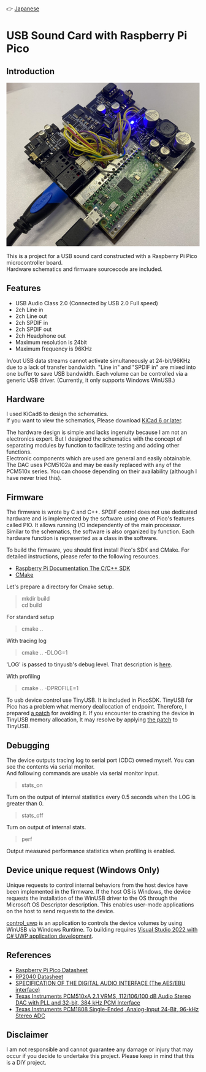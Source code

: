 
:point_right: [Japanese](./README_jp.md)

# USB Sound Card with Raspberry Pi Pico

## Introduction

![Complete image](image/IMG_1616.jpg)



This is a project for a USB sound card constructed with a Raspberry Pi Pico microcontroller board.  
Hardware schematics and firmware sourcecode are included.

## Features

- USB Audio Class 2.0 (Connected by USB 2.0 Full speed)
- 2ch Line in
- 2ch Line out
- 2ch SPDIF in
- 2ch SPDIF out
- 2ch Headphone out
- Maximum resolution is 24bit
- Maximum frequency is 96KHz

In/out USB data streams cannot activate simultaneously at 24-bit/96KHz due to a lack of transfer bandwidth.
"Line in" and "SPDIF in" are mixed into one buffer to save USB bandwidth. Each volume can be controlled via a generic USB driver. (Currently, it only supports Windows WinUSB.)

## Hardware

I used KiCad6 to design the schematics.  
If you want to view the schematics, Please download [KiCad 6 or later](https://www.kicad.org/).

The hardware design is simple and lacks ingenuity because I am not an electronics expert.
But I designed the schematics with the concept of separating modules by function to facilitate testing and adding other functions.  
Electronic components which are used are general and easily obtainable.   
The DAC uses PCM5102a and may be easily replaced with any of the PCM510x series. You can choose depending on their availability (although I have never tried this).

## Firmware 

The firmware is wrote by C and C++. 
SPDIF control does not use dedicated hardware and is implemented by the software using one of Pico's features called PIO. It allows running I/O independently of the main processor.
Similar to the schematics, the software is also organized by function. Each hardware function is represented as a class in the software.

To build the firmware, you should first install Pico's SDK and CMake.
For detailed instructions, please refer to the following resources.
- [Raspberry Pi Documentation The C/C++ SDK](https://www.raspberrypi.com/documentation/microcontrollers/c_sdk.html)  
- [CMake](https://cmake.org/)

Let's prepare a directory for Cmake setup.
> mkdir build  
> cd build  

For standard setup
> cmake ..  

With tracing log
> cmake .. -DLOG=1   

'LOG' is passed to tinyusb's debug level. That description is [here](https://docs.tinyusb.org/en/latest/reference/getting_started.html#log).

With profiling
> cmake .. -DPROFILE=1


To usb device control use TinyUSB. It is included in PicoSDK.
TinyUSB for Pico has a problem what memory deallocation of endpoint. Therefore, I prepared [a patch](patch/tinyusb-rp2040-allow-memory-preallocation.patch) for avoiding it. 
If you encounter to crashing the device in TinyUSB memory allocation,
It may resolve by applying [the patch](patch/tinyusb-rp2040-allow-memory-preallocation.patch) to TinyUSB.

## Debugging

The device outputs tracing log to serial port (CDC) owned myself. You can see the contents via serial monitor.   
And following commands are usable via serial monitor input.

> stats_on

Turn on the output of internal statistics every 0.5 seconds when the LOG is greater than 0.
 
> stats_off

Turn on output of internal stats.

> perf

Output measured performance statistics when profiling is enabled.

## Device unique request (Windows Only)
Unique requests to control internal behaviors from the host device have been implemented in the firmware.
If the host OS is Windows, the device requests the installation of the WinUSB driver to the OS through the Microsoft OS Descriptor description. This enables user-mode applications on the host to send requests to the device.

[control_uwp](control_uwp) is an application to controls the device volumes by using WinUSB via Windows Runtime.
To building requires [Visual Studio 2022 with C# UWP application development](https://visualstudio.microsoft.com/).

## References
- [Raspberry Pi Pico Datasheet](https://datasheets.raspberrypi.com/pico/pico-datasheet.pdf?_gl=1*lbhpfj*_ga*MjA5MDIxNzYzOC4xNjg0MzYzNDM5*_ga_22FD70LWDS*MTY5NjU4ODY5OS4zNS4xLjE2OTY1ODg5NTIuMC4wLjA.)  
- [RP2040 Datasheet](https://datasheets.raspberrypi.com/rp2040/rp2040-datasheet.pdf?_gl=1*1rlrh3d*_ga*MjA5MDIxNzYzOC4xNjg0MzYzNDM5*_ga_22FD70LWDS*MTY5NjU4ODY5OS4zNS4xLjE2OTY1ODg4OTYuMC4wLjA.)    
- [SPECIFICATION OF THE DIGITAL AUDIO INTERFACE (The AES/EBU interface)](https://tech.ebu.ch/docs/tech/tech3250.pdf)
- [Texas Instruments PCM510xA 2.1 VRMS, 112/106/100 dB Audio Stereo DAC with PLL and 32-bit, 384 kHz PCM Interface](https://www.ti.com/lit/ds/symlink/pcm5102a.pdf?ts=1696564046679&ref_url=https%253A%252F%252Fwww.ti.com%252Fproduct%252FPCM5102A)
- [Texas Instruments PCM1808 Single-Ended, Analog-Input 24-Bit, 96-kHz Stereo ADC](https://www.ti.com/jp/lit/ds/symlink/pcm1808.pdf?ts=1696503248668&ref_url=https%253A%252F%252Fwww.ti.com%252Fproduct%252Fja-jp%252FPCM1808)

## Disclaimer

I am not responsible and cannot guarantee any damage or injury that may occur if you decide to undertake this project.
Please keep in mind that this is a DIY project.